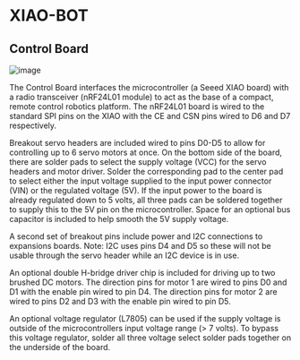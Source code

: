 # XIAO-BOT

## Control Board
![image](https://github.com/user-attachments/assets/edf51915-1fdf-4d45-9b89-884fddd1e13a)

The Control Board interfaces the microcontroller (a Seeed XIAO board) with a radio transceiver (nRF24L01 module) to act as the base of a compact, remote control robotics platform.
  The nRF24L01 board is wired to the standard SPI pins on the XIAO with the CE and CSN pins wired to D6 and D7 respectively.
	
Breakout servo headers are included wired to pins D0-D5 to allow for controlling up to 6 servo motors at once. 
	On the bottom side of the board, there are solder pads to select the supply voltage (VCC) for the servo headers and motor driver.
		Solder the corresponding pad to the center pad to select either the input voltage supplied to the input power connector (VIN) or the regulated voltage (5V).
		If the input power to the board is already regulated down to 5 volts, all three pads can be soldered together to supply this to the 5V pin on the microcontroller.
	Space for an optional bus capacitor is included to help smooth the 5V supply voltage. 

A second set of breakout pins include power and I2C connections to expansions boards.
  Note: I2C uses pins D4 and D5 so these will not be usable through the servo header while an I2C device is in use.

An optional double H-bridge driver chip is included for driving up to two brushed DC motors. 
  The direction pins for motor 1 are wired to pins D0 and D1 with the enable pin wired to pin D4. 
  The direction pins for motor 2 are wired to pins D2 and D3 with the enable pin wired to pin D5.

An optional voltage regulator (L7805) can be used if the supply voltage is outside of the microcontrollers input voltage range (> 7 volts).
  To bypass this voltage regulator, solder all three voltage select solder pads together on the underside of the board.
